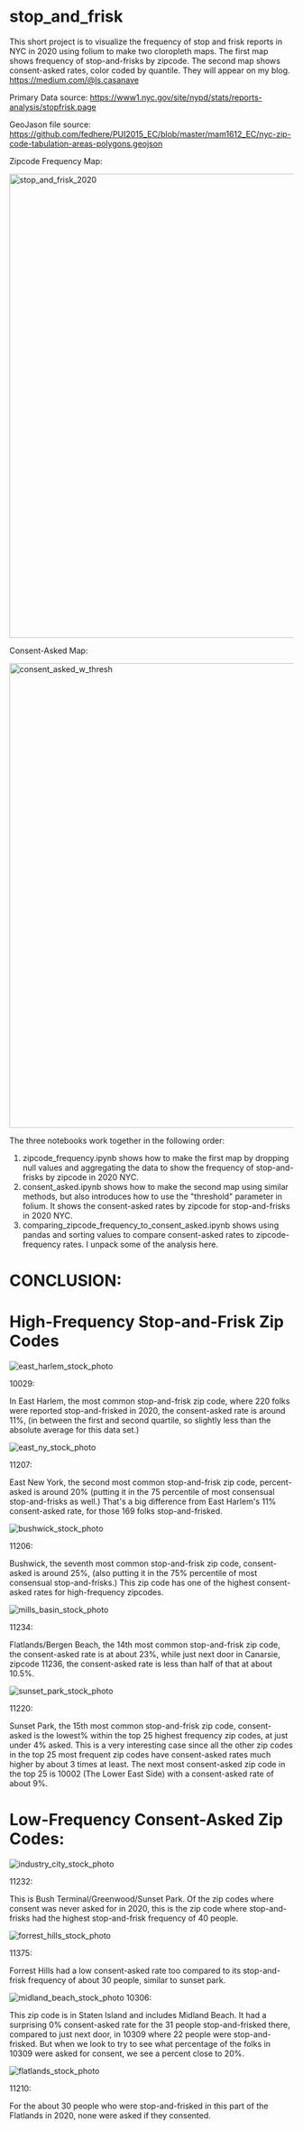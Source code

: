 # stop_and_frisk
 
This short project is to visualize the frequency of stop and frisk reports in NYC in 2020 using 
folium to make two cloropleth maps. The first map shows frequency of stop-and-frisks by zipcode. 
The second map shows consent-asked rates, color coded by quantile. They will appear on my blog. 
https://medium.com/@ls.casanave
 
Primary Data source: https://www1.nyc.gov/site/nypd/stats/reports-analysis/stopfrisk.page
 
GeoJason file source: https://github.com/fedhere/PUI2015_EC/blob/master/mam1612_EC/nyc-zip-code-tabulation-areas-polygons.geojson


Zipcode Frequency Map: 

<img width="823" alt="stop_and_frisk_2020" src="https://user-images.githubusercontent.com/8728172/164055225-1f9febe6-f40a-46e6-8a08-b3dcc94b7d7c.png">


Consent-Asked Map: 

<img width="824" alt="consent_asked_w_thresh" src="https://user-images.githubusercontent.com/8728172/164986742-298a3cd1-a685-42a4-a1bf-b09fd31c232c.png">

The three notebooks work together in the following order:
1) zipcode_frequency.ipynb shows how to make the first map by dropping null values and aggregating the data to show the frequency of stop-and-frisks by zipcode in 2020 NYC. 
2) consent_asked.ipynb shows how to make the second map using similar methods, but also introduces how to use the "threshold" parameter in folium. It shows the consent-asked rates by zipcode for stop-and-frisks in 2020 NYC. 
3) comparing_zipcode_frequency_to_consent_asked.ipynb shows using pandas and sorting values to compare consent-asked rates to zipcode-frequency rates. I unpack some of the analysis here. 

# CONCLUSION:

# High-Frequency Stop-and-Frisk Zip Codes

![east_harlem_stock_photo](https://user-images.githubusercontent.com/8728172/164987246-6a80f2ca-fcb1-4761-a909-74662e30eedc.jpg)

10029:

In East Harlem, the most common stop-and-frisk zip code, where 220 folks were reported stop-and-frisked in 2020, the consent-asked rate is around 11%, (in between the first and second quartile, so slightly less than the absolute average for this data set.)


![east_ny_stock_photo](https://user-images.githubusercontent.com/8728172/164987252-bc09b300-61a8-4d2a-bd0d-fefe28dac3a2.jpg)

11207:

East New York, the second most common stop-and-frisk zip code, percent-asked is around 20% (putting it in the 75 percentile of most consensual stop-and-frisks as well.) That's a big difference from East Harlem's 11% consent-asked rate, for those 169 folks stop-and-frisked. 


![bushwick_stock_photo](https://user-images.githubusercontent.com/8728172/164987266-e586b94c-5b30-410e-a5f3-cadcfb150034.jpg)

11206:

Bushwick, the seventh most common stop-and-frisk zip code, consent-asked is around 25%, (also putting it in the 75% percentile of most consensual stop-and-frisks.) This zip code has one of the highest consent-asked rates for high-frequency zipcodes. 


![mills_basin_stock_photo](https://user-images.githubusercontent.com/8728172/164987278-d23ffc1c-9c26-4022-8816-92457edbbe84.jpg)

11234:

Flatlands/Bergen Beach, the 14th most common stop-and-frisk zip code, the consent-asked rate is at about 23%, while just next door in Canarsie, zipcode 11236, the consent-asked rate is less than half of that at about 10.5%. 


![sunset_park_stock_photo](https://user-images.githubusercontent.com/8728172/164987289-57675efe-878e-4d00-8682-d7655dd8333a.jpg)

11220:

Sunset Park, the 15th most common stop-and-frisk zip code, consent-asked is the lowest% within the top 25 highest frequency zip codes, at just under 4% asked. This is a very interesting case since all the other zip codes in the top 25 most frequent zip codes have consent-asked rates much higher by about 3 times at least. The next most consent-asked zip code in the top 25 is 10002 (The Lower East Side) with a consent-asked rate of about 9%.

# Low-Frequency Consent-Asked Zip Codes:

![industry_city_stock_photo](https://user-images.githubusercontent.com/8728172/164987298-11b658cc-01de-4f29-8126-9e22acf60a34.jpg)

11232:

This is Bush Terminal/Greenwood/Sunset Park. Of the zip codes where consent was never asked for in 2020, this is the zip code where stop-and-frisks had the highest stop-and-frisk frequency of 40 people. 


![forrest_hills_stock_photo](https://user-images.githubusercontent.com/8728172/164987308-2f0aedbb-8c15-4345-b4dc-15449fe47800.jpg)

11375:

Forrest Hills had a low consent-asked rate too compared to its stop-and-frisk frequency of about 30 people, similar to sunset park.


![midland_beach_stock_photo](https://user-images.githubusercontent.com/8728172/164987320-d655f601-35a7-48af-983c-0834136e7b16.jpg)
10306:

This zip code is in Staten Island and includes Midland Beach. It had a surprising 0% consent-asked rate for the 31 people stop-and-frisked there, compared to just next door, in 10309 where 22 people were stop-and-frisked. But when we look to try to see what percentage of the folks in 10309 were asked for consent, we see a percent close to 20%.

![flatlands_stock_photo](https://user-images.githubusercontent.com/8728172/164987332-0216b01f-0fe0-4e91-8f8c-12d3527e61ce.jpg)

11210:

For the about 30 people who were stop-and-frisked in this part of the Flatlands in 2020, none were asked if they consented.
